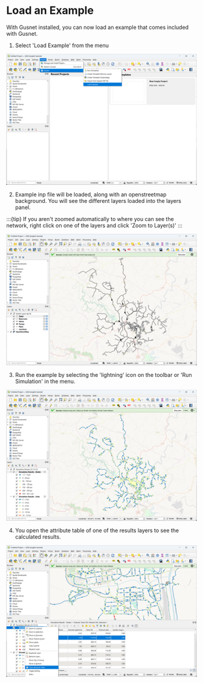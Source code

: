 # Load an Example

With Gusnet installed, you can now load an example that comes included with Gusnet.


1. Select 'Load Example' from the menu

![](../_static/load-example/load-example.png)

2. Example inp file will be loaded, along with an openstreetmap background. You will see the different layers loaded into the layers panel.

:::{tip}
If you aren't zoomed automatically to where you can see the network, right click on one of the layers and click 'Zoom to Layer(s)'
:::

![](../_static/load-example/example-loaded.png)


3. Run the example by selecting the 'lightning' icon on the toolbar or 'Run Simulation' in the menu.

![](../_static/load-example/example-run.png)

4. You open the attribute table of one of the results layers to see the calculated results.

![](../_static/load-example/results-attribute-table.png)
